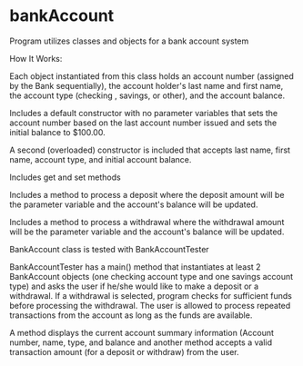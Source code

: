 # bankAccount
Program utilizes classes and objects for a bank account system

How It Works:

Each object instantiated from this class holds an account number (assigned by the Bank sequentially), the account holder's last name and first name, the account type (checking , savings, or other), and the account balance. 

Includes a default constructor with no parameter variables that sets the account number based on the last account number issued and sets the initial balance to $100.00. 

A second (overloaded) constructor is included that accepts last name, first name, account type, and initial account balance. 

Includes get and set methods

Includes a method to process a deposit where the deposit amount will be the parameter variable and the account's balance will be updated. 

Includes a method to process a withdrawal where the withdrawal amount will be the parameter variable and the account's balance will be updated.

BankAccount class is tested with BankAccountTester

BankAccountTester has a main() method that instantiates at least 2 BankAccount objects (one checking account type and one savings account type) and asks the user if he/she would like to make a deposit or a withdrawal. If a withdrawal is selected, program checks for sufficient funds before processing the withdrawal.  The user is allowed to process repeated transactions from the account as long as the funds are available.  

A method displays the current account summary information (Account number, name, type, and balance and another method accepts a valid transaction amount (for a deposit or withdraw) from the user.
